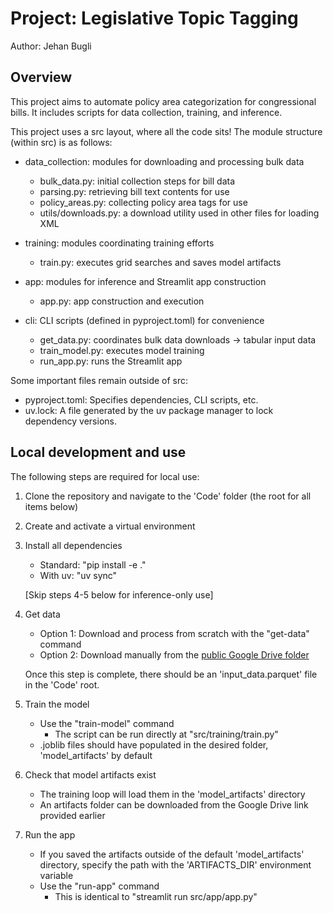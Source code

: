 # Project: Legislative Topic Tagging
Author: Jehan Bugli

## Overview

This project aims to automate policy area categorization for congressional bills.
It includes scripts for data collection, training, and inference.

This project uses a src layout, where all the code sits!
The module structure (within src) is as follows:

- data_collection: modules for downloading and processing bulk data
    - bulk_data.py: initial collection steps for bill data
    - parsing.py: retrieving bill text contents for use
    - policy_areas.py: collecting policy area tags for use
    - utils/downloads.py: a download utility used in other files for loading XML

- training: modules coordinating training efforts
    - train.py: executes grid searches and saves model artifacts

- app: modules for inference and Streamlit app construction
    - app.py: app construction and execution

- cli: CLI scripts (defined in pyproject.toml) for convenience
    - get_data.py: coordinates bulk data downloads -> tabular input data
    - train_model.py: executes model training
    - run_app.py: runs the Streamlit app

Some important files remain outside of src:

- pyproject.toml: Specifies dependencies, CLI scripts, etc.
- uv.lock: A file generated by the uv package manager to lock dependency versions.


## Local development and use

The following steps are required for local use:

1. Clone the repository and navigate to the 'Code' folder (the root for all items below)

2. Create and activate a virtual environment

3. Install all dependencies
    - Standard: "pip install -e ."
    - With uv: "uv sync"

    [Skip steps 4-5 below for inference-only use]

4. Get data
    - Option 1: Download and process from scratch with the "get-data" command
    - Option 2: Download manually from the [public Google Drive folder](https://drive.google.com/drive/u/1/folders/1MgGqZCqIAeMek3NSPCm-LaztjbprP5ed)

    Once this step is complete, there should be an 'input_data.parquet' file in the 'Code' root.

5. Train the model
    - Use the "train-model" command
        - The script can be run directly at "src/training/train.py"
    - .joblib files should have populated in the desired folder, 'model_artifacts' by default

6. Check that model artifacts exist
    - The training loop will load them in the 'model_artifacts' directory
    - An artifacts folder can be downloaded from the Google Drive link provided earlier

7. Run the app
    - If you saved the artifacts outside of the default 'model_artifacts' directory, specify the path with the 'ARTIFACTS_DIR' environment variable
    - Use the "run-app" command
        - This is identical to "streamlit run src/app/app.py"